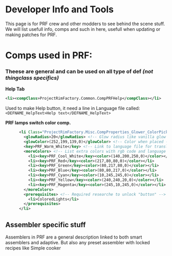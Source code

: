 # Developer Info and Tools

This page is for PRF crew and other modders to see behind the scene stuff.
We will list usefull info, comps and such in here, usefull when updating or making patches for PRF.

# Comps used in PRF:
### Theese are general and can be used on all type of def _(not thingclass specifics)_
**Help Tab**
```xml
<li><compClass>ProjectRimFactory.Common.CompPRFHelp</compClass></li>
```
Used to make Help button, it need a line in Language file called: `<DEFNAME_HelpText>Help text</DEFNAME_HelpText>`

**PRF lamps switch color comp.**
```xml      
      <li Class="ProjectRimFactory.Misc.CompProperties_Glower_ColorPick">
        <glowRadius>20</glowRadius> <!-- Glow radius like vanilla glow comp -->
        <glowColor>(252,199,139,0)</glowColor> <!-- Color when placed -->
        <key>PRF_Warm_White</key> <!-- Link to language file for translation use -->
        <moreColors> <!-- List extra colors with rgb code and language key/name -->
          <li><key>PRF_Cool_White</key><color>(140,200,250,0)</color></li>
          <li><key>PRF_Red</key><color>(217,80,80,0)</color></li>
          <li><key>PRF_Green</key><color>(80,217,80,0)</color></li>
          <li><key>PRF_Blue</key><color>(80,80,217,0)</color></li>
          <li><key>PRF_Cyan</key><color>(10,245,245,0)</color></li>
          <li><key>PRF_Yellow</key><color>(240,240,20,0)</color></li>
          <li><key>PRF_Magenta</key><color>(245,10,245,0)</color></li>
        </moreColors>
        <prerequisites> <!-- Required researche to unlock "button" -->
          <li>ColoredLights</li>
        </prerequisites>
      </li>
```


## Assembler specific stuff
Assemblers in PRF are a general description linked to both smart assemblers and adaptive.
But also any preset assembler with locked recipes like Simple cooker
